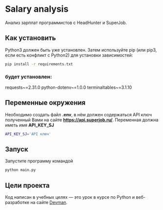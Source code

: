 # Salary analysis

Анализ зарплат программистов с HeadHunter и SuperJob.

## Как установить

Python3 должен быть уже установлен. Затем используйте pip 
(или pip3, если есть конфликт с Python2) для установки зависимостей:

```bash
pip install -r requirements.txt
``` 

### будет установлен:

requests~=2.31.0
python-dotenv~=1.0.0
terminaltables~=3.1.10

## Переменные окружения

Необходимо создать файл **.env**, в нём должен содержаться API ключ полученный 
Вами на сайте **https://api.superjob.ru/**. Переменная должна иметь имя **API_KEY_SJ**

```bash
API_KEY_SJ='API ключ'
```

## Запуск

Запустите программу командой 
```bash
python main.py
```

## Цели проекта

Код написан в учебных целях — это урок в курсе по Python и веб-разработке на сайте [Devman](https://dvmn.org).

 

